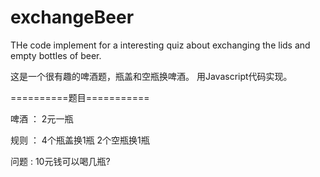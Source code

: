 # exchangeBeer
THe code implement for a interesting quiz about exchanging the lids and empty bottles of beer.


这是一个很有趣的啤酒题，瓶盖和空瓶换啤酒。 用Javascript代码实现。

==========题目===========
  
  啤酒 ： 2元一瓶
  
  规则 ： 4个瓶盖换1瓶
        2个空瓶换1瓶
        
  问题 : 10元钱可以喝几瓶?         
